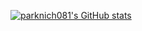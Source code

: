 [![parknich081's GitHub stats](https://github-readme-stats.vercel.app/api?username=parknich081)](https://github.com/anuraghazra/github-readme-stats)

